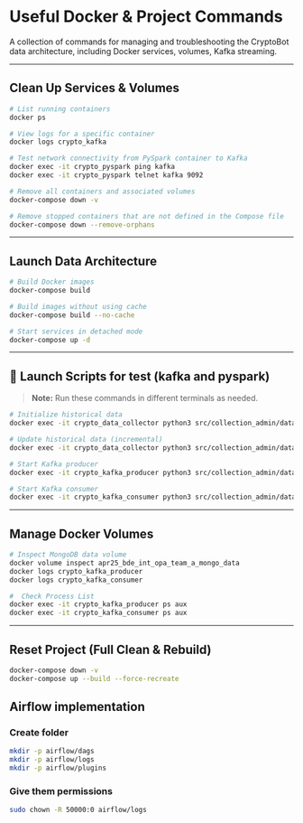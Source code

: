 # Useful Docker & Project Commands

A collection of commands for managing and troubleshooting the CryptoBot data architecture, including Docker services, volumes, Kafka streaming.

---

## Clean Up Services & Volumes

```bash
# List running containers
docker ps

# View logs for a specific container
docker logs crypto_kafka

# Test network connectivity from PySpark container to Kafka
docker exec -it crypto_pyspark ping kafka
docker exec -it crypto_pyspark telnet kafka 9092

# Remove all containers and associated volumes
docker-compose down -v

# Remove stopped containers that are not defined in the Compose file
docker-compose down --remove-orphans
```

---

## Launch Data Architecture

```bash
# Build Docker images
docker-compose build

# Build images without using cache
docker-compose build --no-cache

# Start services in detached mode
docker-compose up -d
```

---

## 🔄 Launch Scripts for test (kafka and pyspark)

> **Note:** Run these commands in different terminals as needed.

```bash
# Initialize historical data
docker exec -it crypto_data_collector python3 src/collection_admin/data/initialize_historical_data.py

# Update historical data (incremental)
docker exec -it crypto_data_collector python3 src/collection_admin/data/update_historical_data.py

# Start Kafka producer
docker exec -it crypto_kafka_producer python3 src/collection_admin/data/kafka_producer.py

# Start Kafka consumer
docker exec -it crypto_kafka_consumer python3 src/collection_admin/data/kafka_consumer.py
```

---

## Manage Docker Volumes

```bash
# Inspect MongoDB data volume
docker volume inspect apr25_bde_int_opa_team_a_mongo_data
docker logs crypto_kafka_producer
docker logs crypto_kafka_consumer

#  Check Process List
docker exec -it crypto_kafka_producer ps aux
docker exec -it crypto_kafka_consumer ps aux
```

---

## Reset Project (Full Clean & Rebuild)

```bash
docker-compose down -v
docker-compose up --build --force-recreate
```

## Airflow implementation
### Create folder
```bash
mkdir -p airflow/dags
mkdir -p airflow/logs
mkdir -p airflow/plugins
```

### Give them permissions
```bash
sudo chown -R 50000:0 airflow/logs
```

